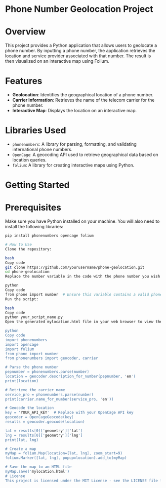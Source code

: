 # Phone Number Geolocation Project

# Overview
This project provides a Python application that allows users to geolocate a phone number. By inputting a phone number, the application retrieves the location and service provider associated with that number. The result is then visualized on an interactive map using Folium.

# Features
- **Geolocation**: Identifies the geographical location of a phone number.
- **Carrier Information**: Retrieves the name of the telecom carrier for the phone number.
- **Interactive Map**: Displays the location on an interactive map.

# Libraries Used
- `phonenumbers`: A library for parsing, formatting, and validating international phone numbers.
- `OpenCage`: A geocoding API used to retrieve geographical data based on location queries.
- `folium`: A library for creating interactive maps using Python.

# Getting Started

# Prerequisites
Make sure you have Python installed on your machine. You will also need to install the following libraries:
```bash
pip install phonenumbers opencage folium

# How to Use
Clone the repository:

bash
Copy code
git clone https://github.com/yourusername/phone-geolocation.git
cd phone-geolocation
Replace the number variable in the code with the phone number you wish to geolocate:

python
Copy code
from phone import number  # Ensure this variable contains a valid phone number
Run the script:

bash
Copy code
python your_script_name.py
Open the generated mylocation.html file in your web browser to view the map with the phone number's location.

python
Copy code
import phonenumbers
import opencage
import folium 
from phone import number
from phonenumbers import geocoder, carrier

# Parse the phone number
pepnumber = phonenumbers.parse(number)
location = geocoder.description_for_number(pepnumber, 'en')
print(location)

# Retrieve the carrier name
service_pro = phonenumbers.parse(number)
print(carrier.name_for_number(service_pro, 'en'))

# Geocode the location
key = 'YOUR_API_KEY'  # Replace with your OpenCage API key
geocoder = OpenCageGeocode(key)
results = geocoder.geocode(location)

lat = results[0]['geometry']['lat']
lng = results[0]['geometry']['lng']
print(lat, lng)

# Create a map
myMap = folium.Map(location=[lat, lng], zoom_start=9)
folium.Marker([lat, lng], popup=location).add_to(myMap)

# Save the map to an HTML file
myMap.save('mylocation.html')
# License
This project is licensed under the MIT License - see the LICENSE file for details.
